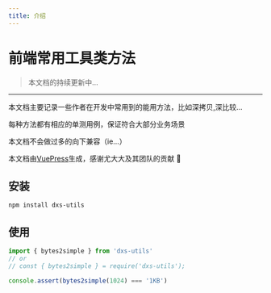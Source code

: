 ```yaml
---
title: 介绍
---
```


# 前端常用工具类方法

> 本文档的持续更新中...

---

本文档主要记录一些作者在开发中常用到的能用方法，比如深拷贝,深比较...

每种方法都有相应的单测用例，保证符合大部分业务场景

本文档不会做过多的向下兼容（ie...）

本文档由[VuePress](https://vuepress.vuejs.org/zh/)生成，感谢尤大大及其团队的贡献 🚩

## 安装

`npm install dxs-utils`

## 使用

```js
import { bytes2simple } from 'dxs-utils'
// or
// const { bytes2simple } = require('dxs-utils');

console.assert(bytes2simple(1024) === '1KB')
```
